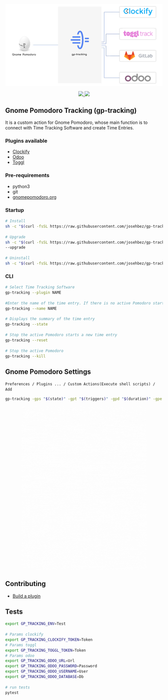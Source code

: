 <p align="center">
  <img src="assets/how-does-it-work.png" width="1200">
</p>

<p align="center">  
  <a href="LICENSE">  
    <img src="https://img.shields.io/github/license/josehbez/gp-tracking?style=flat-square" />
  </a>
   <a href="semv.toml">
    <img src="https://img.shields.io/badge/semv-2.2.0.beta.0-green">
  </a>
</p>

## Gnome Pomodoro Tracking (gp-tracking)
It is a custom action for Gnome Pomodoro, whose main function is to connect with Time Tracking Software and create Time Entries.

### Plugins available

* [Clockify](assets/clockify/readme.md)
* [Odoo](assets/odoo/readme.md)
* [Toggl](assets/toggl/readme.md)

### Pre-requirements 

* python3 
* git 
* [gnomepomodoro.org](https://gnomepomodoro.org)


### Startup 

```bash
# Install 
sh -c "$(curl -fsSL https://raw.githubusercontent.com/josehbez/gp-tracking/v2.2/startup.sh)" "" --install

# Upgrade
sh -c "$(curl -fsSL https://raw.githubusercontent.com/josehbez/gp-tracking/v2.2/startup.sh)" "" 
--upgrade

# Uninstall
sh -c "$(curl -fsSL https://raw.githubusercontent.com/josehbez/gp-tracking/v2.2/startup.sh)" "" --uninstall

```

### CLI

```bash
# Select Time Tracking Software
gp-tracking --plugin NAME  

#Enter the name of the time entry. If there is no active Pomodoro start a new one.
gp-tracking --name NAME

# Displays the summary of the time entry 
gp-tracking --state

# Stop the active Pomodoro starts a new time entry
gp-tracking --reset

# Stop the active Pomodoro
gp-tracking --kill

```


## Gnome Pomodoro Settings 

`Preferences / Plugins ... / Custom Actions(Execute shell scripts) / Add `

```bash
gp-tracking -gps "$(state)" -gpt "$(triggers)" -gpd "$(duration)" -gpe "$(elapsed)"
```

<p align="center">  
 <img src="assets/gnome-pomodoro-settings.gif" width="400"/>
</p>



## Contributing
* [Build a plugin](./PLUGIN.md)

## Tests 
```bash
export GP_TRACKING_ENV=Test

# Params clockify
export GP_TRACKING_CLOCKIFY_TOKEN=Token
# Params toggl
export GP_TRACKING_TOGGL_TOKEN=Token
# Params odoo
export GP_TRACKING_ODOO_URL=Url
export GP_TRACKING_ODOO_PASSWORD=Password
export GP_TRACKING_ODOO_USERNAME=User
export GP_TRACKING_ODOO_DATABASE=Db

# run tests
pytest
```